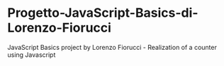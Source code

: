 # Progetto-JavaScript-Basics-di-Lorenzo-Fiorucci
JavaScript Basics project by Lorenzo Fiorucci - Realization of a counter using Javascript

